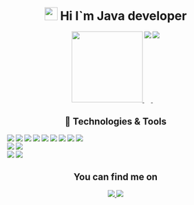
<p>
    <h1 align="center">
        <img src="https://raw.githubusercontent.com/MartinHeinz/MartinHeinz/master/wave.gif" width="30px">
        Hi I`m Java developer
    </h1>
</p>
<p  align="center">
   <a href="#">
       <img height=165 src="https://github-readme-stats.vercel.app/api?username=DaNaRim&theme=tokyonight&show_icons=true&count_private=true"/>
   </a>
   <a href="#">
       <img align=top src="https://github-readme-stats.vercel.app/api/top-langs/?username=DaNaRim&layout=compact&langs_count=6&theme=tokyonight"/>
   </a>
   <a href="https://wakatime.com/@DaNaRim">
       <img align=top src="https://github-readme-stats.vercel.app/api/wakatime?username=@DaNaRim&layout=compact&langs_count=6&theme=tokyonight&range=last_7_days&custom_title=Wakatime stats for last 7 days"/>
   </a>
</p>

<h2 align="center">
    &#128295;
    Technologies & Tools
</h2>

![](https://img.shields.io/badge/Code-Java-orange?logo=Java)
![](https://img.shields.io/badge/Tools-Git-green?logo=Git)
![](https://img.shields.io/badge/Tools-JDBC-green)
![](https://img.shields.io/badge/Tools-Hibernate-green?logo=Hibernate)
![](https://img.shields.io/badge/Tools-Apache%20Maven-green?logo=Apache%20Maven)
![](https://img.shields.io/badge/Tools-Spring-green?logo=Spring)
![](https://img.shields.io/badge/Tools-Spring%20Boot-green?logo=Spring%20Boot)
![](https://img.shields.io/badge/Tools-Spring%20Security-green?logo=Spring%20Security)
![](https://img.shields.io/badge/Tools-Thymeleaf-green?logo=Thymeleaf)
<br>
![](https://img.shields.io/badge/Code-SQL-orange)
![](https://img.shields.io/badge/Tools-PostgreSQL-green?logo=PostgreSQL)
<br>
![](https://img.shields.io/badge/Code-HTML5-orange?logo=HTML5)
![](https://img.shields.io/badge/Code-CSS3-orange?logo=CSS3)

<h2 align="center">You can find me on </h2>
<p align="center">
    <a href="https://www.linkedin.com/in/danarim/">
        <img src="https://img.shields.io/badge/LinkedIn-0077B5?style=for-the-badge&logo=linkedin&logoColor=white"/>
    </a>
    <a href="https://www.instagram.com/_danarim_/">
        <img src="https://img.shields.io/badge/Instagram-E4405F?style=for-the-badge&logo=instagram&logoColor=white"/>
    </a>
</p>
